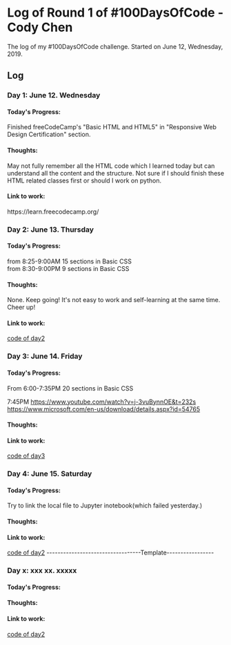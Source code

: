 # Log of Round 1 of #100DaysOfCode - Cody Chen

The log of my #100DaysOfCode challenge. Started on June 12, Wednesday, 2019.

## Log

<h3>Day 1: June 12. Wednesday</h3>
<h4>Today's Progress:</h4>
Finished freeCodeCamp's "Basic HTML and HTML5" in "Responsive Web Design Certification" section.

<h4>Thoughts:</h4>
May not fully remember all the HTML code which I learned today but can understand all the content and the structure. Not sure if I should finish these HTML related classes first or should I work on python.

<h4>Link to work:</h4> https://learn.freecodecamp.org/

<h3>Day 2: June 13. Thursday</h3>
<h4>Today's Progress:</h4> 
from 8:25-9:00AM 15 sections in Basic CSS <br>
from 8:30-9:00PM 9 sections in Basic CSS
<h4>Thoughts:</h4>
None. Keep going! It's not easy to work and self-learning at the same time. Cheer up!
<h4>Link to work:</h4>
<a href="r1code/day2">code of day2</a>

<h3>Day 3: June 14. Friday</h3>
<h4>Today's Progress:</h4> 
From 6:00-7:35PM 20 sections in Basic CSS <br>

7:45PM https://www.youtube.com/watch?v=j-3vuBynnOE&t=232s
https://www.microsoft.com/en-us/download/details.aspx?id=54765

<h4>Thoughts:</h4>

<h4>Link to work:</h4>
<a href="r1code/day3">code of day3</a>

<h3>Day 4: June 15. Saturday</h3>
<h4>Today's Progress:</h4> 
Try to link the local file to Jupyter inotebook(which failed yesterday.)

<h4>Thoughts:</h4>

<h4>Link to work:</h4>
<a href="day2">code of day2</a>
----------------------------------Template-----------------
<h3>Day x: xxx xx. xxxxx</h3>
<h4>Today's Progress:</h4> 

<h4>Thoughts:</h4>

<h4>Link to work:</h4>
<a href="day2">code of day2</a>
